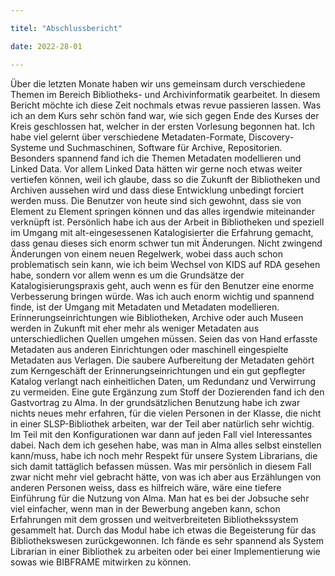 ```yaml
---

titel: "Abschlussbericht"

date: 2022-28-01

---
```



Über die letzten Monate haben wir uns gemeinsam durch verschiedene Themen im Bereich Bibliotheks- und Archivinformatik gearbeitet. In diesem Bericht möchte ich diese Zeit nochmals etwas revue passieren lassen. Was ich an dem Kurs sehr schön fand war, wie sich gegen Ende des Kurses der Kreis geschlossen hat, welcher in der ersten Vorlesung begonnen hat. Ich habe viel gelernt über verschiedene Metadaten-Formate, Discovery-Systeme und Suchmaschinen, Software für Archive, Repositorien. Besonders spannend fand ich die Themen Metadaten modellieren und Linked Data. Vor allem Linked Data hätten wir gerne noch etwas weiter vertiefen können, weil ich glaube, dass so die Zukunft der Bibliotheken und Archiven aussehen wird und dass diese Entwicklung unbedingt forciert werden muss. Die Benutzer von heute sind sich gewohnt, dass sie von Element zu Element springen können und das alles irgendwie miteinander verknüpft ist. Persönlich habe ich aus der Arbeit in Bibliotheken und speziell im Umgang mit alt-eingesessenen Katalogisierter die Erfahrung gemacht, dass genau dieses sich enorm schwer tun mit Änderungen. Nicht zwingend Änderungen von einem neuen Regelwerk, wobei dass auch schon problematisch sein kann, wie ich beim Wechsel von KIDS auf RDA gesehen habe, sondern vor allem wenn es um die Grundsätze der Katalogisierungspraxis geht, auch wenn es für den Benutzer eine enorme Verbesserung bringen würde. 
Was ich auch enorm wichtig und spannend finde, ist der Umgang mit Metadaten und Metadaten modellieren. Erinnerungseinrichtungen wie Bibliotheken, Archive oder auch Museen werden in Zukunft mit eher mehr als weniger Metadaten aus unterschiedlichen Quellen umgehen müssen. Seien das von Hand erfasste Metadaten aus anderen Einrichtungen oder maschinell eingespielte Metadaten aus Verlagen. Die saubere Aufbereitung der Metadaten gehört zum Kerngeschäft der Erinnerungseinrichtungen und ein gut gepflegter Katalog verlangt nach einheitlichen Daten, um Redundanz und Verwirrung zu vermeiden. 
Eine gute Ergänzung zum Stoff der Dozierenden fand ich den Gastvortrag zu Alma. In der grundsätzlichen Benutzung habe ich zwar nichts neues mehr erfahren, für die vielen Personen in der Klasse, die nicht in einer SLSP-Bibliothek arbeiten, war der Teil aber natürlich sehr wichtig. Im Teil mit den Konfigurationen war dann auf jeden Fall viel Interessantes dabei. Nach dem ich gesehen habe, was man in Alma alles selbst einstellen kann/muss, habe ich noch mehr Respekt für unsere System Librarians, die sich damit tattäglich befassen müssen. Was mir persönlich in diesem Fall zwar nicht mehr viel gebracht hätte, von was ich aber aus Erzählungen von anderen Personen weiss, dass es hilfreich wäre, wäre eine tiefere Einführung für die Nutzung von Alma. Man hat es bei der Jobsuche sehr viel einfacher, wenn man in der Bewerbung angeben kann, schon Erfahrungen mit dem grossen und weitverbreiteten Bibliothekssystem gesammelt hat. 
Durch das Modul habe ich etwas die Begeisterung für das Bibliothekswesen zurückgewonnen. Ich fände es sehr spannend als System Librarian in einer Bibliothek zu arbeiten oder bei einer Implementierung wie sowas wie BIBFRAME mitwirken zu können. 
